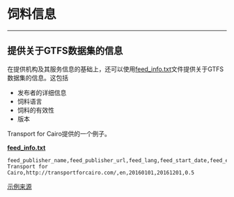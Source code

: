 # 饲料信息

<hr/>

## 提供关于GTFS数据集的信息

在提供机构及其服务信息的基础上，还可以使用[feed_info.txt](../../reference/#feed_infotxt)文件提供关于GTFS数据集的信息。这包括

- 发布者的详细信息
- 饲料语言
- 饲料的有效性
- 版本

Transport for Cairo提供的一个例子。

[**feed_info.txt**](../../reference/#feed_infotxt)

    feed_publisher_name,feed_publisher_url,feed_lang,feed_start_date,feed_end_date,feed_version
    Transport for Cairo,http://transportforcairo.com/,en,20160101,20161201,0.5

[示例来源](https://github.com/transportforcairo/Metro-GTFS/archive/master.zip#Metro-GTFS-master)
